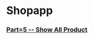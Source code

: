 # Shopapp
<!-- ### []('') -->


### [Part=5 -- Show All Product](https://github.com/codewithrafiq/flutter_shopApp/tree/c708854d41ca7a91cd1668b32c499002e1262321) 
